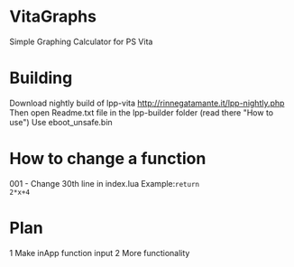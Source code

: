 # VitaGraphs
Simple Graphing Calculator for PS Vita
# Building
Download nightly build of lpp-vita http://rinnegatamante.it/lpp-nightly.php
Then open Readme.txt file in the lpp-builder folder (read there "How to use")
Use eboot_unsafe.bin
# How to change a function
001 - Change 30th line in index.lua 
Example:<code>return 2*x+4</code>
# Plan
1 Make inApp function input
2 More functionality
